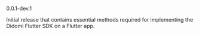 0.0.1-dev.1

Initial release that contains essential methods required for implementing the Didomi Flutter SDK on a Flutter app.
